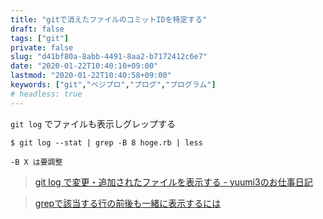 ```yaml
---
title: "gitで消えたファイルのコミットIDを特定する"
draft: false
tags: ["git"]
private: false
slug: "d41bf80a-8abb-4491-8aa2-b7172412c6e7"
date: "2020-01-22T10:40:10+09:00"
lastmod: "2020-01-22T10:40:58+09:00"
keywords: ["git","ベジプロ","プログ","プログラム"]
# headless: true
---
```


`git log` でファイルも表示しグレップする
```
$ git log --stat | grep -B 8 hoge.rb | less
```

```!
-B X は要調整
```

> [git log で変更・追加されたファイルを表示する - yuumi3のお仕事日記](http://yuumi3.hatenablog.com/entry/20080803/1217747597)

> [grepで該当する行の前後も一緒に表示するには](https://www.atmarkit.co.jp/flinux/rensai/linuxtips/137greplineplus.html)
